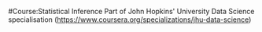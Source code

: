 #Course:Statistical Inference
Part of John Hopkins' University Data Science specialisation (https://www.coursera.org/specializations/jhu-data-science)
